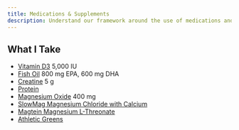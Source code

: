 ```yaml
---
title: Medications & Supplements
description: Understand our framework around the use of medications and supplements
---
```


## What I Take

- [Vitamin D3](https://amzn.to/3SxeRRf) 5,000 IU
- [Fish Oil](https://amzn.to/3dF6DHS) 800 mg EPA, 600 mg DHA
- [Creatine](https://amzn.to/3xSbgFl) 5 g
- [Protein](https://amzn.to/3dJhvVi)
- [Magnesium Oxide](https://amzn.to/3SvDQ7j) 400 mg
- [SlowMag Magnesium Chloride with Calcium ](https://amzn.to/3BEnJ0y)
- [Magtein Magnesium L-Threonate](https://amzn.to/3SxfqdP)
- [Athletic Greens](https://athleticgreens.com)
